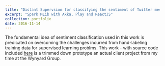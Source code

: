 ```yaml
---
title: "Distant Supervsion for classifying the sentiment of Twitter messages using MLlib"
excerpt: "Spark MLib with Akka, Play and ReactJS"
collection: portfolio
date: 2016-11-14
---
```



The fundamental idea of sentiment classification used in this work is predicated on overcoming the challenges incurred from hand-labeling training data for supervised learning problms. This work - with source code included [here](https://github.com/ahlusar1989/Akka-Play-Spark) is a trimmed down prototype an actual client project from my time at the Wynyard Group.